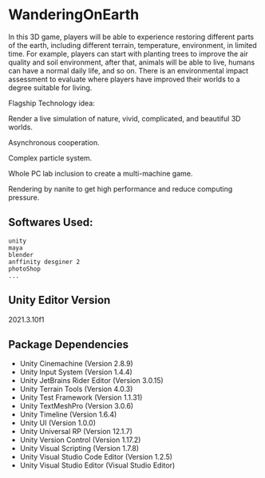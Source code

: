 # WanderingOnEarth


In this 3D game, players will be able to experience restoring different parts of the earth, including different terrain, temperature, environment, in limited time. For example, players can start with planting trees to improve the air quality and soil environment, after that, animals will be able to live, humans can have a normal daily life, and so on. There is an environmental impact assessment to evaluate where players have improved their worlds to a degree suitable for living. 

 

Flagship Technology idea:  

  Render a live simulation of nature, vivid, complicated, and beautiful 3D worlds.   

  Asynchronous cooperation. 

  Complex particle system. 

  Whole PC lab inclusion to create a multi-machine game. 

  Rendering by nanite to get high performance and reduce computing pressure. 
  
 
## Softwares Used: 
    unity
    maya
    blender
    anffinity desginer 2
    photoShop
    ...
  
## Unity Editor Version

2021.3.10f1

## Package Dependencies

- Unity Cinemachine (Version 2.8.9)
- Unity Input System (Version 1.4.4)
- Unity JetBrains Rider Editor (Version 3.0.15)
- Unity Terrain Tools (Version 4.0.3)
- Unity Test Framework (Version 1.1.31)
- Unity TextMeshPro (Version 3.0.6)
- Unity Timeline (Version 1.6.4)
- Unity UI (Version 1.0.0)
- Unity Universal RP (Version 12.1.7)
- Unity Version Control (Version 1.17.2)
- Unity Visual Scripting (Version 1.7.8)
- Unity Visual Studio Code Editor (Version 1.2.5)
- Unity Visual Studio Editor (Visual Studio Editor)
